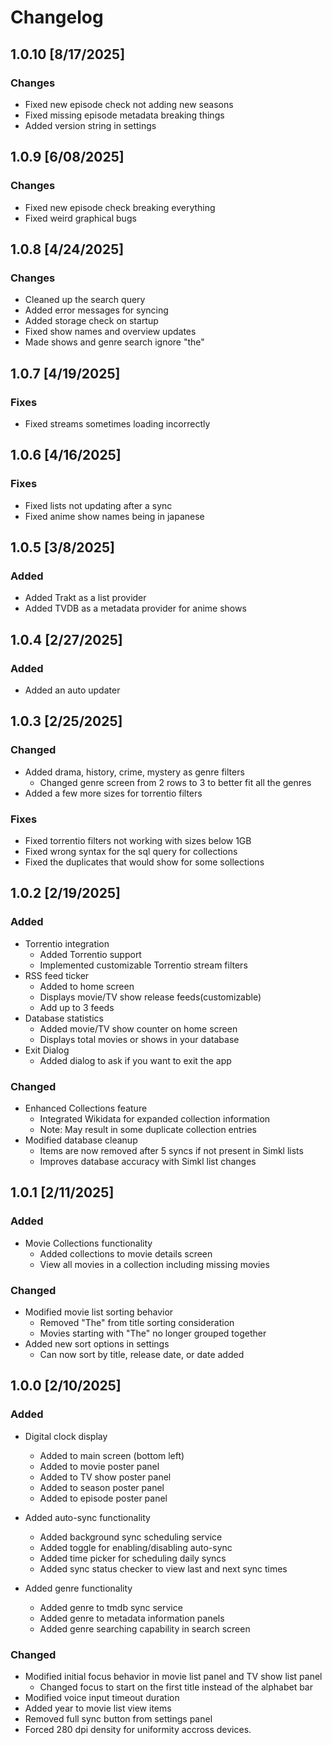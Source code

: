 # Changelog

## 1.0.10 [8/17/2025]

### Changes
- Fixed new episode check not adding new seasons
- Fixed missing episode metadata breaking things
- Added version string in settings

## 1.0.9 [6/08/2025]

### Changes
- Fixed new episode check breaking everything
- Fixed weird graphical bugs

## 1.0.8 [4/24/2025]

### Changes
- Cleaned up the search query
- Added error messages for syncing
- Added storage check on startup
- Fixed show names and overview updates
- Made shows and genre search ignore "the"

## 1.0.7 [4/19/2025]

### Fixes
- Fixed streams sometimes loading incorrectly

## 1.0.6 [4/16/2025]

### Fixes
- Fixed lists not updating after a sync
- Fixed anime show names being in japanese

## 1.0.5 [3/8/2025]

### Added
- Added Trakt as a list provider
- Added TVDB as a metadata provider for anime shows

## 1.0.4 [2/27/2025]

### Added
- Added an auto updater

## 1.0.3 [2/25/2025]

### Changed
- Added drama, history, crime, mystery as genre filters
  - Changed genre screen from 2 rows to 3 to better fit all the genres
- Added a few more sizes for torrentio filters

### Fixes
- Fixed torrentio filters not working with sizes below 1GB
- Fixed wrong syntax for the sql query for collections
- Fixed the duplicates that would show for some sollections

## 1.0.2 [2/19/2025]

### Added
- Torrentio integration
  - Added Torrentio support
  - Implemented customizable Torrentio stream filters
- RSS feed ticker
  - Added to home screen
  - Displays movie/TV show release feeds(customizable)
  - Add up to 3 feeds
- Database statistics
  - Added movie/TV show counter on home screen
  - Displays total movies or shows in your database
- Exit Dialog
  - Added dialog to ask if you want to exit the app

### Changed
- Enhanced Collections feature
  - Integrated Wikidata for expanded collection information
  - Note: May result in some duplicate collection entries
- Modified database cleanup
  - Items are now removed after 5 syncs if not present in Simkl lists
  - Improves database accuracy with Simkl list changes

## 1.0.1 [2/11/2025]

### Added
- Movie Collections functionality
  - Added collections to movie details screen
  - View all movies in a collection including missing movies

### Changed
- Modified movie list sorting behavior
  - Removed "The" from title sorting consideration
  - Movies starting with "The" no longer grouped together
- Added new sort options in settings
  - Can now sort by title, release date, or date added

## 1.0.0 [2/10/2025]

### Added
- Digital clock display
  - Added to main screen (bottom left)
  - Added to movie poster panel
  - Added to TV show poster panel
  - Added to season poster panel
  - Added to episode poster panel

- Added auto-sync functionality
  - Added background sync scheduling service
  - Added toggle for enabling/disabling auto-sync
  - Added time picker for scheduling daily syncs
  - Added sync status checker to view last and next sync times

- Added genre functionality
  - Added genre to tmdb sync service
  - Added genre to metadata information panels
  - Added genre searching capability in search screen

### Changed
- Modified initial focus behavior in movie list panel and TV show list panel
  - Changed focus to start on the first title instead of the alphabet bar
- Modified voice input timeout duration
- Added year to movie list view items
- Removed full sync button from settings panel
- Forced 280 dpi density for uniformity accross devices.
